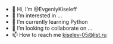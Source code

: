 - 👋 Hi, I’m @EvgeniyKiseleff
- 👀 I’m interested in ...
- 🌱 I’m currently learning Python
- 💞️ I’m looking to collaborate on ...
- 📫 How to reach me kiselev-05@list.ru

<!---
EvgeniyKiseleff/EvgeniyKiseleff is a ✨ special ✨ repository because its `README.md` (this file) appears on your GitHub profile.
You can click the Preview link to take a look at your changes.
--->
